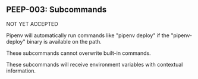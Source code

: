 ## PEEP-003: Subcommands

NOT YET ACCEPTED

Pipenv will automatically run commands like "pipenv deploy" if the "pipenv-deploy" binary is available on the path.

These subcommands cannot overwrite built-in commands.

These subcommands will receive environment variables with contextual information.
